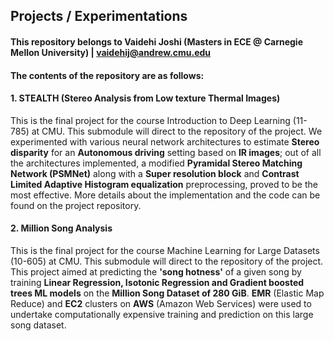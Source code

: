 ## Projects / Experimentations
#### This repository belongs to Vaidehi Joshi (Masters in ECE @ Carnegie Mellon University) | vaidehij@andrew.cmu.edu

#### The contents of the repository are as follows:


#### 1. STEALTH (Stereo Analysis from Low texture Thermal Images)
This is the final project for the course Introduction to Deep Learning (11-785) at CMU. This submodule will direct to the repository of the project.
We experimented with various neural network architectures to estimate **Stereo disparity** for an **Autonomous driving** setting based on **IR images**; out of all the architectures implemented, a modified **Pyramidal Stereo Matching Network (PSMNet)** along with a **Super resolution block** and **Contrast Limited Adaptive Histogram equalization** preprocessing, proved to be the most effective. More details about the implementation and the code can be found on the project repository.

#### 2. Million Song Analysis
This is the final project for the course Machine Learning for Large Datasets (10-605) at CMU. This submodule will direct to the repository of the project.
This project aimed at predicting the **'song hotness'** of a given song by training **Linear Regression, Isotonic Regression and Gradient boosted trees ML models** on the **Million Song Dataset of 280 GiB**. **EMR** (Elastic Map Reduce) and **EC2** clusters on **AWS** (Amazon Web Services) were used to undertake computationally expensive training and prediction on this large song dataset. 
